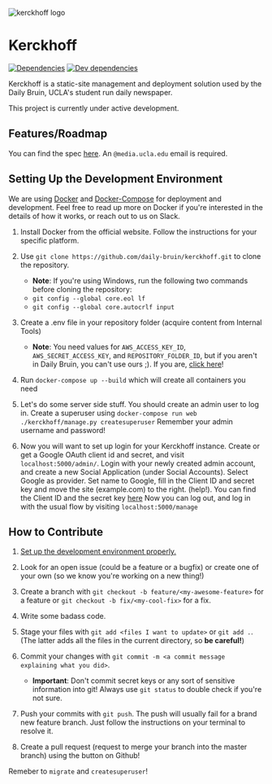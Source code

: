 [logo]: https://user-images.githubusercontent.com/1896936/28765492-cb46e55c-757f-11e7-996c-e53a95eba862.png "Kerckhoff Logo"
[spec link]: https://docs.google.com/a/media.ucla.edu/document/d/1ejb3iIyqSo2M6-fKhweAkp6MdS63gPsNmQje8iEUggc/edit?usp=sharing "Kerckhoff Specification Link"
[docker link]: https://www.docker.com/ "Docker Homepage"
[docker doc link]: https://docs.docker.com/ "Docker Documentation"
[docker compose doc link]: https://docs.docker.com/compose/ "Docker Documentation: Compose"

![kerckhoff logo][logo]

# Kerckhoff

[![Dependencies](https://david-dm.org/daily-bruin/kerckhoff/status.svg?style=flat)](https://david-dm.org/daily-bruin/kerckhoff)
[![Dev dependencies](https://david-dm.org/daily-bruin/kerckhoff/dev-status.svg?style=flat)](https://david-dm.org/daily-bruin/kerckhoff?type=dev)

Kerckhoff is a static-site management and deployment solution used by the Daily
Bruin, UCLA's student run daily newspaper.

This project is currently under active development.

## Features/Roadmap

You can find the spec [here][spec link]. An `@media.ucla.edu` email is required.

## Setting Up the Development Environment

We are using [Docker][docker doc link] and
[Docker-Compose][docker compose doc link] for deployment and development. Feel
free to read up more on Docker if you're interested in the details of how it
works, or reach out to us on Slack.

1.  Install Docker from the official website. Follow the instructions for your
    specific platform.

2.  Use `git clone https://github.com/daily-bruin/kerckhoff.git` to clone the
    repository.

    * **Note**: If you're using Windows, run the following two commands before
      cloning the repository:
    * `git config --global core.eol lf`
    * `git config --global core.autocrlf input`

3.  Create a .env file in your repository folder (acquire content from Internal Tools)

    * **Note**: You need values for `AWS_ACCESS_KEY_ID`,
      `AWS_SECRET_ACCESS_KEY`, and `REPOSITORY_FOLDER_ID`, but if you aren't in
      Daily Bruin, you can't use ours ;). If you are,
      [click here](https://dailybruin.slack.com/archives/C0150STGRF1/p1623724264001600)!

4.  Run ```docker-compose up --build``` which will create all containers you need

5.  Let's do some server side stuff. You should create an admin user to log in.
    Create a superuser using `docker-compose run web ./kerckhoff/manage.py createsuperuser`
    Remember your admin username and password!

6.  Now you will want to set up login for your Kerckhoff instance. Create or get a
    Google OAuth client id and secret, and visit `localhost:5000/admin/`. Login with your newly
    created admin account, and create a new Social Application (under Social Accounts).
    Select Google as provider. Set name to Google, fill in the Client ID and secret key and
    move the site (example.com) to the right. (help!). You can find the Client ID and the secret
    key [here](https://dailybruin.slack.com/archives/C7RT6B4FP/p1526580559000282)
    Now you can log out, and log in with the usual flow by visiting `localhost:5000/manage`

## How to Contribute

1.  [Set up the development environment properly.](#setting-up-the-development-environment)

2.  Look for an open issue (could be a feature or a bugfix) or create one of
    your own (so we know you're working on a new thing!)

3.  Create a branch with `git checkout -b feature/<my-awesome-feature>` for a
    feature or `git checkout -b fix/<my-cool-fix>` for a fix.

4.  Write some badass code.

5.  Stage your files with `git add <files I want to update>` or `git add .`.
    (The latter adds all the files in the current directory, so **be careful!**)

6.  Commit your changes with
    `git commit -m <a commit message explaining what you did>`.

    * **Important**: Don't commit secret keys or any sort of sensitive
      information into git! Always use `git status` to double check if you're
      not sure.

7.  Push your commits with `git push`. The push will usually fail for a brand
    new feature branch. Just follow the instructions on your terminal to resolve
    it.

8.  Create a pull request (request to merge your branch into the master branch)
    using the button on Github!

Remeber to `migrate` and `createsuperuser`!
